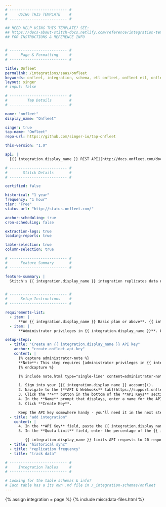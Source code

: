 ```yaml
---
# -------------------------- #
#     USING THIS TEMPLATE    #
# -------------------------- #

## NEED HELP USING THIS TEMPLATE? SEE:
## https://docs-about-stitch-docs.netlify.com/reference/integration-templates/saas/
## FOR INSTRUCTIONS & REFERENCE INFO


# -------------------------- #
#      Page & Formatting     #
# -------------------------- #

title: Onfleet
permalink: /integrations/saas/onfleet
keywords: onfleet, integration, schema, etl onfleet, onfleet etl, onfleet schema
layout: singer
# input: false

# -------------------------- #
#         Tap Details        #
# -------------------------- #

name: "onfleet"
display_name: "Onfleet"

singer: true 
tap-name: "Onfleet"
repo-url: https://github.com/singer-io/tap-onfleet

this-version: "1.0"

api: |
  [{{ integration.display_name }} REST API](http://docs.onfleet.com/docs){:target="new"}

# -------------------------- #
#       Stitch Details       #
# -------------------------- #

certified: false 

historical: "1 year"
frequency: "1 hour"
tier: "Free"
status-url: "http://status.onfleet.com/"

anchor-scheduling: true
cron-scheduling: false

extraction-logs: true
loading-reports: true

table-selection: true
column-selection: true

# -------------------------- #
#      Feature Summary       #
# -------------------------- #

feature-summary: |
  Stitch's {{ integration.display_name }} integration replicates data using the {{ integration.api | flatify | strip }}. Refer to the [Schema](#schema) section for a list of objects available for replication.


# -------------------------- #
#      Setup Instructions    #
# -------------------------- #

requirements-list:
  - item: |
      **An {{ integration.display_name }} Basic plan or above**. {{ integration.display_name }} limits API access to these plans, which is required to use Stitch's {{ integration.display_name }} integration. Refer to [{{ integration.display_name }}'s pricing page](https://onfleet.com/pricing){:target="new"} for more info.
  - item: |
      **Administrator privileges in {{ integration.display_name }}**. Only [administrators can create API keys](https://support.onfleet.com/hc/en-us/articles/203798149-API){:target="new"}, which is required to use Stitch's {{ integration.display_name }} integration.

setup-steps:
  - title: "Create an {{ integration.display_name }} API key"
    anchor: "create-onfleet-api-key"
    content: |
      {% capture administrator-note %}
      **Note**: This step requires [administrator privileges in {{ integration.display_name }}](https://support.onfleet.com/hc/en-us/articles/203798149-API){:target="new"}.
      {% endcapture %}

      {% include note.html type="single-line" content=administrator-note %}

      1. Sign into your [{{ integration.display_name }} account]().
      2. Navigate to the [**API & Webhooks** tab](https://support.onfleet.com/hc/en-us/articles/360013121812-API-webhooks-tab){:target="new"}.
      3. Click the **+** button in the bottom of the **API Keys** section to create a new API key.
      4. In the **Name** prompt that displays, enter a name for the API key. For example: `Stitch`
      5. Click **Create Key**.

      Keep the API key somewhere handy - you'll need it in the next step.
  - title: "add integration"
    content: |
      4. In the **API Key** field, paste the {{ integration.display_name }} API key you created in [Step 1](#create-onfleet-api-key).
      5. In the **Quota Limit** field, enter the percentage of the {{ integration.display_name }} API quota that Stitch is allowed to use. For example: Entering `10` would allow Stitch to use 10% of the API quota.

         {{ integration.display_name }} limits API requests to 20 requests per second across all API keys in a given {{ integration.display_name }} account. Refer to [{{ integration.display_name }}'s documentation](http://docs.onfleet.com/docs/throttling){:target="new"} for more info.
  - title: "historical sync"
  - title: "replication frequency"
  - title: "track data"

# -------------------------- #
#     Integration Tables     #
# -------------------------- #

# Looking for the table schemas & info?
# Each table has a its own .md file in /_integration-schemas/onfleet
---
```

{% assign integration = page %}
{% include misc/data-files.html %}